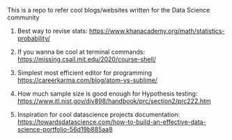 This is a repo to refer cool blogs/websites written for the Data Science community

1. Best way to revise stats: https://www.khanacademy.org/math/statistics-probability/

2. If you wanna be cool at terminal commands:
   https://missing.csail.mit.edu/2020/course-shell/

3. Simplest most efficient editor for programming
   https://careerkarma.com/blog/atom-vs-sublime/

4. How much sample size is good enough for Hypothesis testing: https://www.itl.nist.gov/div898/handbook/prc/section2/prc222.htm

5. Inspiration for cool datascience projects documentation: https://towardsdatascience.com/how-to-build-an-effective-data-science-portfolio-56d19b885aa8
